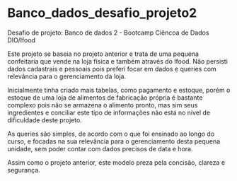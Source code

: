 # Banco_dados_desafio_projeto2
Desafio de projeto: Banco de dados 2 - Bootcamp Ciêncoa de Dados DIO/Ifood

Este projeto se baseia no projeto anterior e trata de uma pequena confeitaria que vende na loja física e também através do Ifood.
Não persisti dados cadastrais e pessoais pois preferi focar em dados e queries com relevância para o gerenciamento da loja.

Inicialmente tinha criado mais tabelas, como pagamento e estoque, porém o estoque de uma loja de alimentos de fabricação própria é 
bastante complexo pois não se armazena o alimento pronto, mas sim seus ingredientes e conciliar este tipo de informações não está no nível de dificuldade deste projeto.

As queries são simples, de acordo com o que foi ensinado ao longo do curso, e focadas na sua relevância para o gerenciamento desta pequena unidade, sem poder contar com dados precisos de data e hora.

Assim como o projeto anterior, este modelo preza pela concisão, clareza e segurança.
